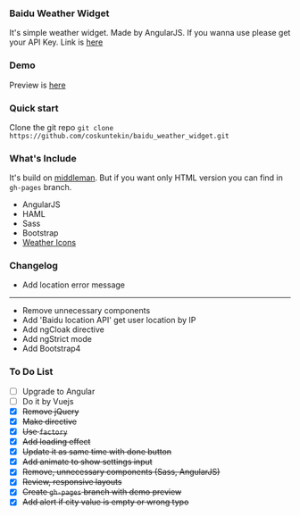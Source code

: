 ### Baidu Weather Widget
It's simple weather widget. Made by AngularJS. If you wanna use please get your API Key. Link is [here](http://lbsyun.baidu.com/apiconsole/key)

### Demo
Preview is [here](http://coskuntekin.github.io/baidu_weather_widget/)

### Quick start
Clone the git repo `git clone https://github.com/coskuntekin/baidu_weather_widget.git`

### What's Include
It's build on [middleman](https://middlemanapp.com/). But if you want only HTML version you can find in `gh-pages` branch.

- AngularJS
- HAML
- Sass
- Bootstrap
- [Weather Icons](http://www.artill.de/weather-icon-font/)

### Changelog
* Add location error message
-----
* Remove unnecessary components
* Add 'Baidu location API' get user location by IP 
* Add ngCloak directive
* Add ngStrict mode
* Add Bootstrap4 


### To Do List
* [ ] Upgrade to Angular
* [ ] Do it by Vuejs
* [x] ~~Remove jQuery~~
* [x] ~~Make directive~~
* [x] ~~Use `factory`~~
* [x] ~~Add loading effect~~
* [x] ~~Update it as same time with done button~~
* [x] ~~Add animate to show settings input~~
* [x] ~~Remove, unnecessary components (Sass, AngularJS)~~
* [x] ~~Review, responsive layouts~~
* [x] ~~Create `gh-pages` branch with demo preview~~
* [x] ~~Add alert if city value is empty or wrong typo~~
